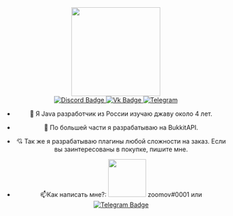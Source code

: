 <div id="header" align="center">
  <img src=https://media.tenor.com/W7j80IwwaPkAAAAM/komaru-cat.gif" width="200"/>
<div id="badges">
  <a href="https://discord.gg/PxSGCVCJBn">
    <img src="https://img.shields.io/badge/Discord-7289DA?style=for-the-badge&logo=discord&logoColor=white" alt="Discord Badge"/>
  </a>
  <a href="https://vk.com/zoomovgang">
    <img src="https://img.shields.io/badge/вконтакте-%232E87FB.svg?&style=for-the-badge&logo=vk&logoColor=white" alt="Vk Badge"/>
  </a>
  <a href="https://t.me/zoomovgang">
    <img src="https://img.shields.io/badge/Telegram-2CA5E0?style=for-the-badge&logo=telegram&logoColor=white" alt="Telegram"/>
  </a>
</div>
  <img src="https://komarev.com/ghpvc/?username=zoomovgang&style=flat-square&color=blue" alt=""/>         

- :telescope: Я Java разработчик из России изучаю джаву около 4 лет.

- :seedling: По большей части я разрабатываю на BukkitAPI.
                                                                                               
- :cupid: Так же я разрабатываю плагины любой сложности на заказ. Если вы заинтересованы в покупке, пишите мне.                                                                                               
- :mailbox:Как написать мне?:     <img src="https://img.shields.io/badge/Discord-7289DA?style=for-the-badge&logo=discord&logoColor=white" width="85"/> zoomov#0001 или   [![Telegram Badge](https://img.shields.io/badge/Telegram-2CA5E0?style=for-the-badge&logo=telegram&logoColor=white)](https://t.me/zoomovgang)
